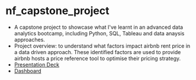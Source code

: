 # nf_capstone_project

+ A capstone project to showcase what I've learnt in an advanced data analytics bootcamp, including Python, SQL, Tableau and data anaysis approaches. 
+ Project overview: to understand what factors impact airbnb rent price in a data driven approach. These identified factors are used to provide airbnb hosts a price reference tool to optimise their pricing strategy.
+ [Presentation Deck](https://drive.google.com/file/d/1CO7c3vIxUWSf_JOIZDNZTfaQQlZKHJkO/view?usp=sharing)
+ [Dashboard](https://drive.google.com/file/d/1GY1OBzG0iy8zc9Ty7gD8GHRo7je-n1-e/view?usp=sharing) 
